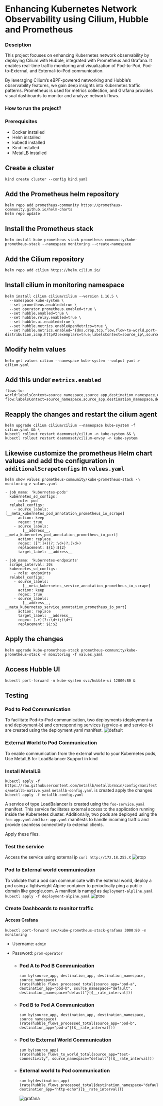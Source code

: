 # Enhancing Kubernetes Network Observability using Cilium, Hubble and Prometheus

### Desciption
This project focuses on enhancing Kubernetes network observability by deploying Cilium with Hubble, integrated with Prometheus and Grafana. It enables real-time traffic monitoring and visualization of Pod-to-Pod, Pod-to-External, and External-to-Pod communication.

By leveraging Cilium’s eBPF-powered networking and Hubble’s observability features, we gain deep insights into Kubernetes traffic patterns. Prometheus is used for metrics collection, and Grafana provides visual dashboards to monitor and analyze network flows.

### How to run the project?

### Prerequisites

- Docker installed
- Helm installed
- kubectl installed
- Kind installed
- MetalLB installed

## Create a cluster
`kind create cluster --config kind.yaml`
## Add the Prometheus helm repository
```
helm repo add prometheus-community https://prometheus-community.github.io/helm-charts
helm repo update
```
## Install the Prometheus stack
`helm install kube-prometheus-stack prometheus-community/kube-prometheus-stack --namespace monitoring --create-namespace`
## Add the Cilium repository
`helm repo add cilium https://helm.cilium.io/`
## Install cilium in monitoring namespace

```
helm install cilium cilium/cilium --version 1.16.5 \
  --namespace kube-system \
  --set prometheus.enabled=true \
  --set operator.prometheus.enabled=true \
  --set hubble.enabled=true \
  --set hubble.relay.enabled=true \
  --set hubble.ui.enabled=true \
  --set hubble.metrics.enableOpenMetrics=true \
  --set hubble.metrics.enabled="{dns,drop,tcp,flow,flow-to-world,port-distribution,icmp,httpV2:exemplars=true;labelsContext=source_ip\,source_namespace\,source_workload\,destination_ip\,destination_namespace\,destination_workload\,traffic_direction}"
```
## Modify helm values
`helm get values cilium --namespace kube-system --output yaml > cilium.yaml`
## Add this under `metrics.enabled`
```
flows-to-world:labelsContext=source_namespace,source_app,destination_namespace,destination_app
flow:labelsContext=source_namespace,source_app,destination_namespace,destination_app
```
## Reapply the changes and restart the cilium agent
```
helm upgrade cilium cilium/cilium --namespace kube-system -f cilium.yaml && \
kubectl rollout restart daemonset/cilium -n kube-system && \
kubectl rollout restart daemonset/cilium-envoy -n kube-system
```
## Likewise customize the prometheus Helm chart values and add the configuration in `additionalScrapeConfigs` in `values.yaml`
`helm show values prometheus-community/kube-prometheus-stack -n monitoring > values.yaml`
```
- job_name: 'kubernetes-pods'
  kubernetes_sd_configs:
    - role: pod
  relabel_configs:
    - source_labels: [__meta_kubernetes_pod_annotation_prometheus_io_scrape]
      action: keep
      regex: true
    - source_labels:
        [__address__, __meta_kubernetes_pod_annotation_prometheus_io_port]
      action: replace
      regex: ([^:]+)(?::\d+)?;(\d+)
      replacement: ${1}:${2}
      target_label: __address__

- job_name: 'kubernetes-endpoints'
  scrape_interval: 30s
  kubernetes_sd_configs:
    - role: endpoints
  relabel_configs:
    - source_labels:
        [__meta_kubernetes_service_annotation_prometheus_io_scrape]
      action: keep
      regex: true
    - source_labels:
        [__address__, __meta_kubernetes_service_annotation_prometheus_io_port]
      action: replace
      target_label: __address__
      regex: (.+)(?::\d+);(\d+)
      replacement: $1:$2
```
## Apply the changes
`helm upgrade kube-prometheus-stack prometheus-community/kube-prometheus-stack -n monitoring -f values.yaml`
## Access Hubble UI
`kubectl port-forward -n kube-system svc/hubble-ui 12000:80 &`

## Testing
### Pod to Pod Communication
To facilitate Pod-to-Pod communication, two deployments (deployment-a and deployment-b) and corresponding services (service-a and service-b) are created using the deployment.yaml manifest.
![default](https://github.com/user-attachments/assets/d96fc850-b9d8-48b4-812b-e52520a45113)

### External World to Pod Communication
To enable communication from the external world to your Kubernetes pods, Use MetalLB for LoadBalancer Support in kind
### Install MetalLB
`kubectl apply -f https://raw.githubusercontent.com/metallb/metallb/main/config/manifests/metallb-native.yaml`
`metallb-config.yaml` is created apply the changes
`kubectl apply -f metallb-config.yaml`

A service of type LoadBalancer is created using the `foo-service.yaml` manifest. This service facilitates external access to the application running inside the Kubernetes cluster. Additionally, two pods are deployed using the `foo-app.yaml` and `bar-app.yaml` manifests to handle incoming traffic and provide seamless connectivity to external clients. 

Apply these files.
### Test the service
Access the service using external ip
`curl http://172.18.255.X`
![etop](https://github.com/user-attachments/assets/17f18929-d4ba-41ff-860e-abb29322fef5)

### Pod to External world communication
To validate that a pod can communicate with the external world, deploy a pod using a lightweight Alpine container to periodically ping a public domain like google.com. A manifest is named as `deployment-alpline.yaml`
`kubectl apply -f deployment-alpine.yaml`
![ptoe](https://github.com/user-attachments/assets/d831dea6-06e7-4f89-8fc1-d3f914b24e0f)

### Create Dashboards to monitor traffic
#### Access Grafana
`kubectl port-forward svc/kube-prometheus-stack-grafana 3000:80 -n monitoring`
- Username: `admin`
- Password: `prom-operator`

  - ### Pod A to Pod B Communication
    ```
    sum by(source_app, destination_app, destination_namespace, source_namespace)(rate(hubble_flows_processed_total{source_app="pod-a", destination_app="pod-b", source_namespace="default", destination_namespace="default"}[$__rate_interval]))
    ```
  - ### Pod B to Pod A Communication
    ```
    sum by(source_app, destination_app, destination_namespace, source_namespace)(rate(hubble_flows_processed_total{source_app="pod-b", destination_app="pod-a"}[$__rate_interval]))
    ```
  - ### Pod to External World Communication
    ```
    sum by(source_app)(rate(hubble_flows_to_world_total{source_app="test-connectivity", source_namespace="default"}[$__rate_interval]))
    ```
  - ### External world to Pod communication
    ```
    sum by(destination_app)(rate(hubble_flows_processed_total{destination_namespace="default", destination_app="http-echo"}[$__rate_interval]))
    ```
    ![grafana](https://github.com/user-attachments/assets/aea31226-28a4-491e-ad14-9cbcc6b7cd73)

    

